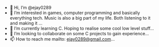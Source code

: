 - 👋 Hi, I’m @ejay0289
- 👀 I’m interested in games, computer programming and basically everything tech. Music is also a big part of my life. Both listening to it and making it ...
- 🌱 I’m currently learning C. Hoping to realise some cool low level stuff...
- 💞️ I’m looking to collaborate on some C projects to gain experience...
- 📫 How to reach me mailto: ejay0289@gmail.com...

<!---
ejay0289/ejay0289 is a ✨ special ✨ repository because its `README.md` (this file) appears on your GitHub profile.
You can click the Preview link to take a look at your changes.
--->
